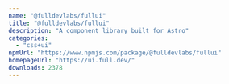 ```yaml
---
name: "@fulldevlabs/fullui"
title: "@fulldevlabs/fullui"
description: "A component library built for Astro"
categories:
  - "css+ui"
npmUrl: "https://www.npmjs.com/package/@fulldevlabs/fullui"
homepageUrl: "https://ui.full.dev/"
downloads: 2378
---
```

